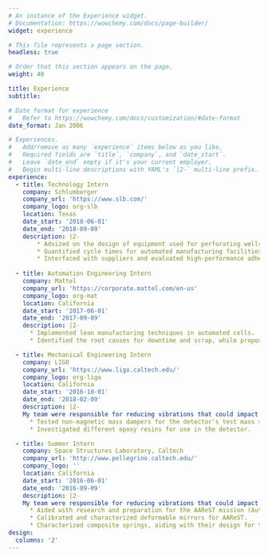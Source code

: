 ```yaml
---
# An instance of the Experience widget.
# Documentation: https://wowchemy.com/docs/page-builder/
widget: experience

# This file represents a page section.
headless: true

# Order that this section appears on the page.
weight: 40

title: Experience
subtitle:

# Date format for experience
#   Refer to https://wowchemy.com/docs/customization/#date-format
date_format: Jan 2006

# Experiences.
#   Add/remove as many `experience` items below as you like.
#   Required fields are `title`, `company`, and `date_start`.
#   Leave `date_end` empty if it's your current employer.
#   Begin multi-line descriptions with YAML's `|2-` multi-line prefix.
experience:
  - title: Technology Intern
    company: Schlumberger
    company_url: 'https://www.slb.com/'
    company_logo: org-slb
    location: Texas
    date_start: '2018-06-01'
    date_end: '2018-09-09'
    description: |2-
        * Advized on the design of equipment used for perforating wells.
        * Quantified cycle times for automated manufacturing facilities.
        * Interfaced with suppliers and evaluated high-performance adhesives.
        
  - title: Automation Engineering Intern
    company: Mattel
    company_url: 'https://corporate.mattel.com/en-us'
    company_logo: org-mat
    location: California
    date_start: '2017-06-01'
    date_end: '2017-09-09'
    description: |2-
      * Implemented lean manufacturing techniques in automated cells.
      * Identified the root causes for downtime and scrap, while proposing solutions.

  - title: Mechanical Engineering Intern
    company: LIGO
    company_url: 'https://www.ligo.caltech.edu/'
    company_logo: org-ligo
    location: California
    date_start: '2016-10-01'
    date_end: '2018-02-09'
    description: |2-
    My team were responsible for reducing vibrations that could impact LIGO's ability to detect gravitational waves. As part of this role, I:
      * Tested non-magnetic mass dampers for the detector's test mass support structure.
      * Investigated different epoxy resins for use in the detector.

  - title: Summer Intern
    company: Space Structures Laboratory, Caltech
    company_url: 'http://www.pellegrino.caltech.edu/'
    company_logo: ''
    location: California
    date_start: '2016-06-01'
    date_end: '2016-09-09'
    description: |2-
    My team were responsible for reducing vibrations that could impact LIGO's ability to detect gravitational waves. As part of this role, I:
      * Aided with research and preparation for the AAReST mission (Autonomous Assembly of a Reconfigurable Space Telescope).
      * Calibrated and characterized deformable mirrors for AAReST.
      * Characterized composite springs, aiding with their design for the SSPI (Space Solar Power Initiative).
design:
  columns: '2'
---
```


